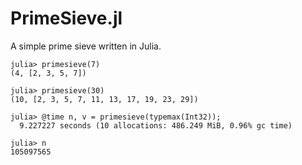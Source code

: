 # PrimeSieve.jl

A simple prime sieve written in Julia.

```jldoctest
julia> primesieve(7)
(4, [2, 3, 5, 7])

julia> primesieve(30)
(10, [2, 3, 5, 7, 11, 13, 17, 19, 23, 29])

julia> @time n, v = primesieve(typemax(Int32));
  9.227227 seconds (10 allocations: 486.249 MiB, 0.96% gc time)

julia> n
105097565
```
